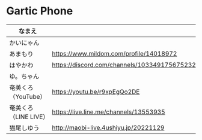 # Gartic Phone

|なまえ|URL|
|---|---|
|かいにゃん||
|あまもり|https://www.mildom.com/profile/14018972|
|はやかわ|https://discord.com/channels/1033491756752322560/1033493686216040589/1047068866020397156|
|ゆ。ちゃん||
|奄美くろ（YouTube）|https://youtu.be/r9xpEgQo2DE|
|奄美くろ（LINE LIVE）|https://live.line.me/channels/13553935|
|猫尾しゆう|http://maobi-live.4ushiyu.jp/20221129|
